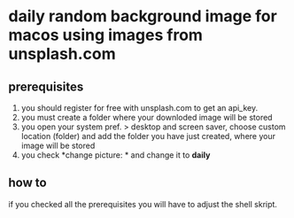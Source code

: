 # daily random background image for macos using images from unsplash.com  
## prerequisites
1. you should register for free with unsplash.com to get an api_key.   
2. you must create a folder where your downloded image will be stored   
3. you open your system pref. > desktop and screen saver, choose custom location (folder) and add the folder you have just created, where your image will be stored  
4. you check *change picture: * and change it to **daily**  

## how to  
if you checked all the prerequisites you will have to adjust the shell skript.   
